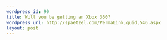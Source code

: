 ```yaml
--- 
wordpress_id: 90
title: Will you be getting an Xbox 360?
wordpress_url: http://spaetzel.com/PermaLink,guid,546.aspx
layout: post
---
```

<img width="0" height="0" src="http://spaetzel.com/aggbug.ashx?id=546" />
